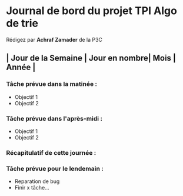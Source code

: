 # Journal de bord du projet TPI Algo de trie


Rédigez par **Achraf Zamader** de la P3C

## | Jour de la Semaine | Jour en nombre| Mois | Année | 
### Tâche prévue dans la matinée : <br>
- Objectif 1
- Objectif 2

### Tâche prévue dans l'après-midi : <br>
- Objectif 1
- Objectif 2

### Récapitulatif de cette journée :

### Tâche prévue pour le lendemain :
- Reparation de bug
- Finir x tâche...
